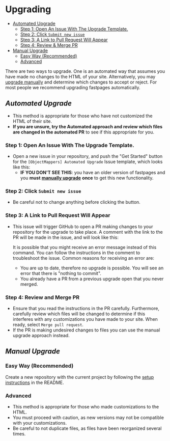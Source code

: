 # Upgrading

- [Automated Upgrade](upgrade.md#automated-upgrade)
  - [Step 1: Open An Issue With The Upgrade Template.](upgrade.md#step-1-open-an-issue-with-the-upgrade-template)
  - [Step 2: Click `Submit new issue`](upgrade.md#step-2-click-submit-new-issue)
  - [Step 3: A Link to Pull Request Will Appear](upgrade.md#step-3-a-link-to-pull-request-will-appear)
  - [Step 4: Review & Merge PR](upgrade.md#step-4-review-and-merge-pr)
- [Manual Upgrade](upgrade.md#manual-upgrade)
  - [Easy Way (Recommended)](upgrade.md#easy-way-recommended)
  - [Advanced](upgrade.md#advanced)

There are two ways to upgrade. One is an automated way that assumes you have made no changes to the HTML of
your site. Alternatively, you may [upgrade manually](upgrade.md#manual-upgrade) and determine which changes to
accept or reject. For most people we recommend upgrading fastpages automatically.

## *Automated Upgrade*

- This method is appropriate for those who have not customized the HTML of their site.
- **If you are unsure, try the Automated approach and review which files are changed in the automated PR**
  to see if this appropriate for you.

### Step 1: Open An Issue With The Upgrade Template.

- Open a new issue in your repository, and push the "Get Started" button for the
  `[ObjectMappers] Automated Upgrade` Issue template, which looks like this:
  - **IF YOU DON'T SEE THIS**: you have an older version of fastpages and you **must**
    [**manually upgrade**](upgrade.md#manual-upgrade) **once** to get this new functionality.

### Step 2: Click `Submit new issue`

- Be careful not to change anything before clicking the button.

### Step 3: A Link to Pull Request Will Appear

- This issue will trigger GitHub to open a PR making changes to your repository for the upgrade to take
  place. A comment with the link to the PR will be made in the issue, and will look like this:

  It is possible that you might receive an error message instead of this command. You can follow the
  instructions in the comment to troubleshoot the issue. Common reasons for receiving an error are:

  - You are up to date, therefore no upgrade is possible. You will see an error that there is "nothing to
    commit".
  - You already have a PR from a previous upgrade open that you never merged.

### Step 4: Review and Merge PR

- Ensure that you read the instructions in the PR carefully. Furthermore, carefully review which files will
  be changed to determine if this interferes with any customizations you have made to your site. When
  ready, select `Merge pull request`.
- If the PR is making undesired changes to files you can use the manual upgrade approach instead.

## *Manual Upgrade*

### Easy Way (Recommended)

Create a new repository with the current project by following the
[setup instructions](https://github.com/AlexRogalskiy/object-mappers-playground#setup-instructions) in the
README.

### Advanced

- This method is appropriate for those who made customizations to the HTML.
- You must proceed with caution, as new versions may not be compatible with your customizations.
- Be careful to not duplicate files, as files have been reorganized several times.
